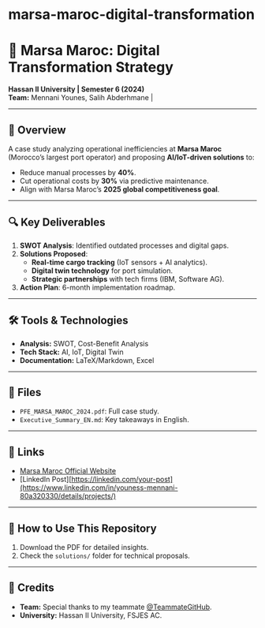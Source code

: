 # marsa-maroc-digital-transformation
# 📌 Marsa Maroc: Digital Transformation Strategy  
**Hassan II University | Semester 6 (2024)**  
**Team:** Mennani Younes, Salih Abderhmane |  

---

## 🚀 Overview  
A case study analyzing operational inefficiencies at **Marsa Maroc** (Morocco’s largest port operator) and proposing **AI/IoT-driven solutions** to:  
- Reduce manual processes by **40%**.  
- Cut operational costs by **30%** via predictive maintenance.  
- Align with Marsa Maroc’s **2025 global competitiveness goal**.  

---

## 🔍 Key Deliverables  
1. **SWOT Analysis**: Identified outdated processes and digital gaps.  
2. **Solutions Proposed**:  
   - **Real-time cargo tracking** (IoT sensors + AI analytics).  
   - **Digital twin technology** for port simulation.  
   - **Strategic partnerships** with tech firms (IBM, Software AG).  
3. **Action Plan**: 6-month implementation roadmap.  

---

## 🛠️ Tools & Technologies  
- **Analysis:** SWOT, Cost-Benefit Analysis  
- **Tech Stack:** AI, IoT, Digital Twin  
- **Documentation:** LaTeX/Markdown, Excel  

---

## 📂 Files  
- `PFE_MARSA_MAROC_2024.pdf`: Full case study.  
- `Executive_Summary_EN.md`: Key takeaways in English.  

---

## 🔗 Links  
- [Marsa Maroc Official Website](https://www.marsamaroc.co.ma)  
- [LinkedIn Post][https://linkedin.com/your-post](https://www.linkedin.com/in/youness-mennani-80a320330/details/projects/)  

---

## 📜 How to Use This Repository  
1. Download the PDF for detailed insights.  
2. Check the `solutions/` folder for technical proposals.  

---

## 🙏 Credits  
- **Team:** Special thanks to my teammate [@TeammateGitHub](https://github.com/teammate).  
- **University:** Hassan II University, FSJES AC.  
